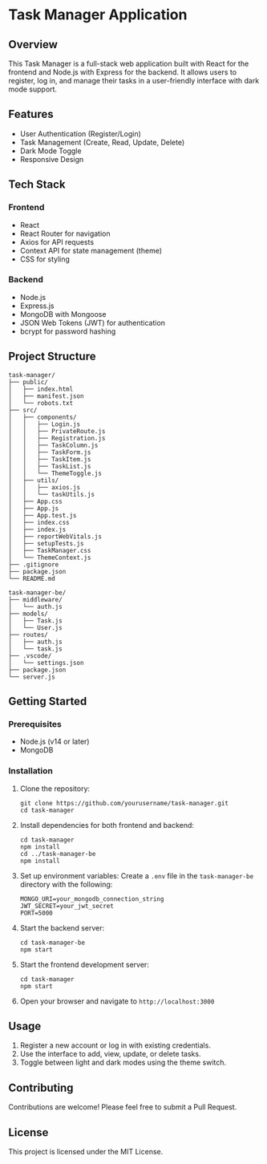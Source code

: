 # Task Manager Application

## Overview

This Task Manager is a full-stack web application built with React for the frontend and Node.js with Express for the backend. It allows users to register, log in, and manage their tasks in a user-friendly interface with dark mode support.

## Features

- User Authentication (Register/Login)
- Task Management (Create, Read, Update, Delete)
- Dark Mode Toggle
- Responsive Design

## Tech Stack

### Frontend
- React
- React Router for navigation
- Axios for API requests
- Context API for state management (theme)
- CSS for styling

### Backend
- Node.js
- Express.js
- MongoDB with Mongoose
- JSON Web Tokens (JWT) for authentication
- bcrypt for password hashing

## Project Structure

```
task-manager/
├── public/
│   ├── index.html
│   ├── manifest.json
│   └── robots.txt
├── src/
│   ├── components/
│   │   ├── Login.js
│   │   ├── PrivateRoute.js
│   │   ├── Registration.js
│   │   ├── TaskColumn.js
│   │   ├── TaskForm.js
│   │   ├── TaskItem.js
│   │   ├── TaskList.js
│   │   └── ThemeToggle.js
│   ├── utils/
│   │   ├── axios.js
│   │   └── taskUtils.js
│   ├── App.css
│   ├── App.js
│   ├── App.test.js
│   ├── index.css
│   ├── index.js
│   ├── reportWebVitals.js
│   ├── setupTests.js
│   ├── TaskManager.css
│   └── ThemeContext.js
├── .gitignore
├── package.json
└── README.md

task-manager-be/
├── middleware/
│   └── auth.js
├── models/
│   ├── Task.js
│   └── User.js
├── routes/
│   ├── auth.js
│   └── task.js
├── .vscode/
│   └── settings.json
├── package.json
└── server.js
```




## Getting Started

### Prerequisites
- Node.js (v14 or later)
- MongoDB

### Installation

1. Clone the repository:
   ```
   git clone https://github.com/yourusername/task-manager.git
   cd task-manager
   ```

2. Install dependencies for both frontend and backend:
   ```
   cd task-manager
   npm install
   cd ../task-manager-be
   npm install
   ```

3. Set up environment variables:
   Create a `.env` file in the `task-manager-be` directory with the following:
   ```
   MONGO_URI=your_mongodb_connection_string
   JWT_SECRET=your_jwt_secret
   PORT=5000
   ```

4. Start the backend server:
   ```
   cd task-manager-be
   npm start
   ```

5. Start the frontend development server:
   ```
   cd task-manager
   npm start
   ```

6. Open your browser and navigate to `http://localhost:3000`

## Usage

1. Register a new account or log in with existing credentials.
2. Use the interface to add, view, update, or delete tasks.
3. Toggle between light and dark modes using the theme switch.

## Contributing

Contributions are welcome! Please feel free to submit a Pull Request.

## License

This project is licensed under the MIT License.
